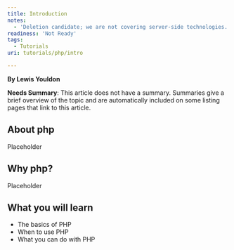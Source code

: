 ```yaml
---
title: Introduction
notes:
  - 'Deletion candidate; we are not covering server-side technologies.'
readiness: 'Not Ready'
tags:
  - Tutorials
uri: tutorials/php/intro

---
```

**By Lewis Youldon**

**Needs Summary**: This article does not have a summary. Summaries give a brief overview of the topic and are automatically included on some listing pages that link to this article.

## About php

Placeholder

## Why php?

Placeholder

## What you will learn

-   The basics of PHP
-   When to use PHP
-   What you can do with PHP

